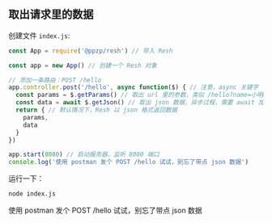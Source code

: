 ## 取出请求里的数据
创建文件 ```index.js```:
``` js
const App = require('@ppzp/resh') // 导入 Resh

const app = new App() // 创建一个 Resh 对象

// 添加一条路由：POST /hello
app.controller.post('/hello', async function($) { // 注意，async 关键字
  const params = $.getParams() // 取出 url 里的参数，类似 /hello?name=小明&tel=15642244xxxx
  const data = await $.getJson() // 取出 json 数据，异步过程，需要 await 加持
  return { // 默认情况下，Resh 以 json 格式返回数据
    params,
    data
  }
})

app.start(8080) // 启动服务器，监听 8080 端口
console.log('使用 postman 发个 POST /hello 试试，别忘了带点 json 数据')
```

运行一下：
``` bash
node index.js
```

使用 postman 发个 POST /hello 试试，别忘了带点 json 数据